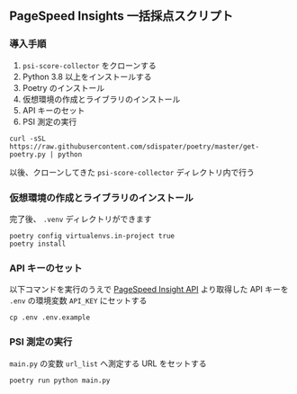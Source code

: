 ## PageSpeed Insights 一括採点スクリプト

### 導入手順

1. `psi-score-collector` をクローンする
2. Python 3.8 以上をインストールする
3. Poetry のインストール
4. 仮想環境の作成とライブラリのインストール
5. API キーのセット
6. PSI 測定の実行

```
curl -sSL https://raw.githubusercontent.com/sdispater/poetry/master/get-poetry.py | python
```

以後、クローンしてきた `psi-score-collector` ディレクトリ内で行う


### 仮想環境の作成とライブラリのインストール

完了後、 `.venv` ディレクトリができます

```
poetry config virtualenvs.in-project true
poetry install
```


### API キーのセット

以下コマンドを実行のうえで [PageSpeed Insight API](https://developers.google.com/speed/docs/insights/v5/get-started?hl=ja) より取得した API キーを `.env` の環境変数 `API_KEY` にセットする

```
cp .env .env.example
```


### PSI 測定の実行

`main.py` の変数 `url_list` へ測定する URL をセットする

```
poetry run python main.py
```
